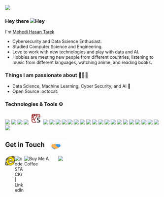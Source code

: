 <img src="https://upload.wikimedia.org/wikipedia/commons/f/fb/Bismillah_Calligraphy1.svg">

### Hey there <img src="https://media.giphy.com/media/hvRJCLFzcasrR4ia7z/giphy.gif" width="25px" height="20px" alt="Hey">

I'm [Mehedi Hasan Tarek](https://github.com/CodeByTarek)

- Cybersecurity and Data Science Enthusiast. 
- Studied Computer Science and Engineering. 
- Love to work with new technologies and play with data and AI.
- Hobbies are meeting new people from different countries, listening to music from different languages, watching anime, and reading books.

### Things I am passionate about 🕵🏻‍♂️

- Data Science, Machine Learning, Cyber Security, and AI :robot:
- Open Source :octocat:

### Technologies & Tools ⚙
<code><img height="40" src="https://upload.wikimedia.org/wikipedia/commons/a/a2/Dart_programming_language_logo_icon.svg"></code>
<code><img height="40" src="https://raw.githubusercontent.com/PRAYFRME/PRAYFRME/4ed5737a6f51bfd97971a5f5c3b4e0ffe3d9db91/GIF/flutter.svg"></code>
<code><img height="40" src="https://upload.wikimedia.org/wikipedia/commons/9/9a/Visual_Studio_Code_1.35_icon.svg"></code>
<code><img height="40" src="https://upload.wikimedia.org/wikipedia/commons/5/59/Visual_Studio_Icon_2019.svg"></code>
<code><img height="40" src="https://raw.githubusercontent.com/spyder-ide/spyder/ba9485ccb16e0e320ebad5db0af8826fddfd846c/spyder/images/light/spyder_about.svg"></code>
<code><img height="40" src="https://upload.wikimedia.org/wikipedia/commons/d/d0/Google_Colaboratory_SVG_Logo.svg"></code>
<code><img height="40" src="https://upload.wikimedia.org/wikipedia/commons/3/38/Jupyter_logo.svg"></code>
<code><img height="40" src="https://upload.wikimedia.org/wikipedia/commons/9/98/Apache_NetBeans_Logo.svg"></code>
<code><img height="40" src="https://developer.android.com/studio/images/studio-icon.svg"></code>
<code><img height="40" src="https://upload.wikimedia.org/wikipedia/commons/c/c3/Python-logo-notext.svg"></code>
<code><img height="40" src="https://upload.wikimedia.org/wikipedia/en/3/30/Java_programming_language_logo.svg"></code>
<code><img height="40" src="https://upload.wikimedia.org/wikipedia/commons/1/18/C_Programming_Language.svg"></code>
<code><img height="40" src="https://upload.wikimedia.org/wikipedia/commons/1/18/ISO_C%2B%2B_Logo.svg"></code>
<code><img height="40" src="https://upload.wikimedia.org/wikipedia/commons/2/21/Matlab_Logo.png"></code>
<code><img height="40" src="https://upload.wikimedia.org/wikipedia/commons/3/38/HTML5_Badge.svg"></code>
<code><img height="40" src="https://upload.wikimedia.org/wikipedia/commons/6/62/CSS3_logo.svg"></code>
<code><img height="40" src="https://upload.wikimedia.org/wikipedia/commons/c/c5/Git_Icon.svg"></code>
<code><img height="40" src="https://raw.githubusercontent.com/gist/christophermanning/4460135/raw/7278f8125f4508e096396b024304daf238e38b97/octocat.svg"></code>
<code><img height="40" src="https://upload.wikimedia.org/wikipedia/commons/b/b0/NewTux.svg"></code>
<code><img height="40" src="https://raw.githubusercontent.com/PRAYFRME/PRAYFRME/ab7a4380bf14262e407046d9e36f35935fc9ff7a/GIF/redis-cube.svg"></code>
<code><img height="40" src="https://upload.wikimedia.org/wikipedia/commons/e/e1/Oracle_Corporation_logo.svg"></code>
<code><img height="40" src="https://upload.wikimedia.org/wikipedia/en/d/dd/MySQL_logo.svg"></code>
<code><img height="40" src="https://raw.githubusercontent.com/PRAYFRME/PRAYFRME/efb5e6885ebb01baefff033a12f503956c2f4e7f/GIF/AutoCAD.svg"></code>
<code><img height="40" src="https://static.djangoproject.com/img/logos/django-logo-negative.svg"></code>
<code><img height="40" src="https://upload.wikimedia.org/wikipedia/commons/4/4e/Docker_%28container_engine%29_logo.svg"></code>

<h2>Get in Touch<img align="center" src="https://github.com/CodeByTarek/CodeByTarek/blob/main/GIF/Handshake.gif" height="33px" /></h2>

[<img align="left" alt="codeSTACKr.com" width="31px" src="https://raw.githubusercontent.com/CodeByTarek/CodeByTarek/84af7fefdb739eb33fc46aee5c73cd34e4e2ea61/GIF/internet-explorer-logo-svgrepo-com.svg" />][website]
[<img align="left" alt="codeSTACKr | LinkedIn" width="31px" src="https://cdn.worldvectorlogo.com/logos/linkedin-icon-2.svg" />][linkedin]
<a href="https://www.buymeacoffee.com/prayfrme" target="_blank"><img align="left" src="https://www.buymeacoffee.com/assets/img/guidelines/download-assets-sm-1.svg" alt="Buy Me A Coffee" width="110" ></a>

[website]: https://github.com/CodeByTarek
[linkedin]: https://www.linkedin.com/in/mehedihasantarek

![](https://hit.yhype.me/github/profile?user_id=67306802)
